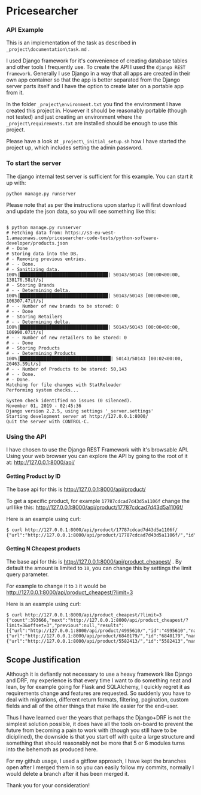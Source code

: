 # Pricesearcher
### API Example

This is an implementation of the task as described in
`_project\documentation\task.md` .

I used Django framework for it's convenience of creating database tables and
other tools I frequently use. To create the API I used the 
`django REST framework`. Generally I use Django in a way that all apps are
created in their own app container so that the app is better separated from the
Django server parts itself and I have the option to create later on a portable
app from it.

In the folder `_project\environment.txt` you find the environment I have created
this project in. However it should be reasonably portable (though not tested)
and just creating an environment where the `_project\requirements.txt` are
installed should be enough to use this project.

Please have a look at `_project\_initial_setup.sh` how I have started the
project up, which includes setting the admin password.

### To start the server
The django internal test server is sufficient for this example. 
You can start it up with: 
```
python manage.py runserver
```

Please note that as per the instructions upon startup it will first download and
update the json data, so you will see something like this:
```

$ python manage.py runserver
# Fetching data from: https://s3-eu-west-1.amazonaws.com/pricesearcher-code-tests/python-software-developer/products.json
# - Done
# Storing data into the DB.
# - Removing previous entries.
# - - Done.
# - Sanitizing data.
100%|█████████████████████████████████| 50143/50143 [00:00<00:00, 138176.58it/s]
# - Storing Brands
# - - Determining delta.
100%|█████████████████████████████████| 50143/50143 [00:00<00:00, 106307.47it/s]
# - - Number of new brands to be stored: 0
# - - Done
# - Storing Retailers
# - - Determining delta.
100%|█████████████████████████████████| 50143/50143 [00:00<00:00, 106990.07it/s]
# - - Number of new retailers to be stored: 0
# - - Done
# - Storing Products
# - - Determining Products
100%|██████████████████████████████████| 50143/50143 [00:02<00:00, 20463.59it/s]
# - - Number of Products to be stored: 50,143
# - - Done.
# - Done.
Watching for file changes with StatReloader
Performing system checks...

System check identified no issues (0 silenced).
November 01, 2019 - 02:45:36
Django version 2.2.5, using settings '_server.settings'
Starting development server at http://127.0.0.1:8000/
Quit the server with CONTROL-C.
```

### Using the API
I have chosen to use the Django REST Framework with it's browsable API.
Using your web browser you can explore the API by going to the root of it at:
<http://127.0.0.1:8000/api/>

#### Getting Product by ID
The base api for this is <http://127.0.0.1:8000/api/product/>

To get a specific product, for example `17787cdcad7d43d5a1106f` change the url
like this: <http://127.0.0.1:8000/api/product/17787cdcad7d43d5a1106f/>

Here is an example using curl:
```
$ curl http://127.0.0.1:8000/api/product/17787cdcad7d43d5a1106f/
{"url":"http://127.0.0.1:8000/api/product/17787cdcad7d43d5a1106f/","id":"17787cdcad7d43d5a1106f","name":null,"brand":"rokeage","retailer":"parodontitis","price":221.47,"in_stock":true}
``` 

#### Getting N Cheapest products
The base api for this is <http://127.0.0.1:8000/api/product_cheapest/> .
By default the amount is limited to `10`, you can change this by settings the
limit query parameter.

For example to change it to `3` it would be 
<http://127.0.0.1:8000/api/product_cheapest/?limit=3>

Here is an example using curl:
```
$ curl http://127.0.0.1:8000/api/product_cheapest/?limit=3
{"count":393666,"next":"http://127.0.0.1:8000/api/product_cheapest/?limit=3&offset=3","previous":null,"results":[{"url":"http://127.0.0.1:8000/api/product/4995610/","id":"4995610","name":"Adonian","brand":"Avicenniaceae","retailer":"","price":0.0,"in_stock":false},{"url":"http://127.0.0.1:8000/api/product/6840179/","id":"6840179","name":"Aesculapian","brand":"predominancy","retailer":"consolableness","price":0.0,"in_stock":false},{"url":"http://127.0.0.1:8000/api/product/5582413/","id":"5582413","name":"Augusti","brand":"colored","retailer":"interjacency","price":0.0,"in_stock":false}]}
```

## Scope Justification
Although it is defiantly not necessary to use a heavy framework like Django
and DRF, my experience  is that every time I want to do something neat and lean,
by for example going for Flask and SQLAlchemy, I quickly regret it as
requirements change and features are requested. So suddenly you have to deal
with migrations, different return formats, filtering, pagination, custom fields
and all of the other things that make life easier for the end-user.

Thus I have learned over the years that perhaps the Django+DRF is not the
simplest solution possible, it does have all the tools on-board to prevent the
future from becoming a pain to work with (though you still have to be
diciplined), the downside is that you start off with quite a large structure and
something that should reasonably not be more that 5 or 6 modules turns into the
behemoth as produced here.

For my github usage, I used a gitflow approach, I have kept the branches open
after I merged them in so you can easily follow my commits, normally I would
delete a branch after it has been merged it.


Thank you for your consideration!